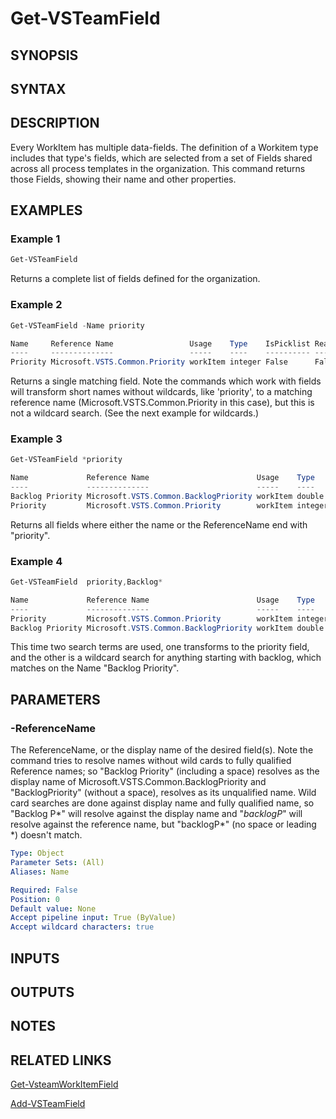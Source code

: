<!-- #include "./common/header.md" -->

# Get-VSTeamField

## SYNOPSIS

<!-- #include "./synopsis/Get-VSTeamField.md -->

## SYNTAX

## DESCRIPTION
Every WorkItem has multiple data-fields. The definition of a Workitem type includes that type's fields, which are selected from a set of Fields shared across all process templates in the organization. This command returns those Fields, showing their name and other properties.

## EXAMPLES

### Example 1
```powershell
Get-VSTeamField
```

Returns a complete list of fields defined for the organization.

### Example 2
```powershell
Get-VSTeamField -Name priority

Name     Reference Name                 Usage    Type    IsPicklist Read Only Description
----     --------------                 -----    ----    ---------- --------- -----------
Priority Microsoft.VSTS.Common.Priority workItem integer False      False     Business importance. 1=must fix; 4=unimportant.
```

Returns a single matching field. Note the commands which work with fields will transform short names without wildcards, like 'priority', to a matching reference name (Microsoft.VSTS.Common.Priority in this case), but this is not a wildcard search. (See the next example for wildcards.)

### Example 3
```powershell
Get-VSTeamField *priority

Name             Reference Name                        Usage    Type    IsPicklist Read Only Description
----             --------------                        -----    ----    ---------- --------- -----------
Backlog Priority Microsoft.VSTS.Common.BacklogPriority workItem double  False      False
Priority         Microsoft.VSTS.Common.Priority        workItem integer False      False     Business importance. 1=must fix; 4=unimportant.
```

Returns all fields where either the name or the ReferenceName end with "priority". 
 
### Example 4
```powershell
Get-VSTeamField  priority,Backlog*

Name             Reference Name                        Usage    Type    IsPicklist Read Only Description
----             --------------                        -----    ----    ---------- --------- -----------
Priority         Microsoft.VSTS.Common.Priority        workItem integer False      False     Business importance. 1=must fix; 4=unimportant.
Backlog Priority Microsoft.VSTS.Common.BacklogPriority workItem double  False      False
```
This time two search terms are used, one transforms to the priority field, and the other is a wildcard search for anything starting with backlog, which matches on the Name "Backlog Priority". 

## PARAMETERS

### -ReferenceName
The ReferenceName, or the display name of the desired field(s). 
Note the command tries to resolve names without wild cards to fully qualified Reference names; so "Backlog Priority" (including a space) resolves as the display name of Microsoft.VSTS.Common.BacklogPriority and "BacklogPriority" (without a space), resolves as its unqualified name. Wild card searches are done against display name and fully qualified name, so "Backlog P*" will resolve against the display name and "*backlogP*" will resolve against the reference name, but "backlogP*" (no space or leading *) doesn't match. 

```yaml
Type: Object
Parameter Sets: (All)
Aliases: Name

Required: False
Position: 0
Default value: None
Accept pipeline input: True (ByValue)
Accept wildcard characters: true
```

## INPUTS

## OUTPUTS

## NOTES

## RELATED LINKS
[Get-VsteamWorkItemField](Get-VsteamWorkItemField.md)

[Add-VSTeamField](Add-VSTeamField.md)
